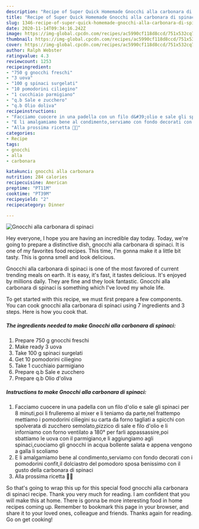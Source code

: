 ```yaml
---
description: "Recipe of Super Quick Homemade Gnocchi alla carbonara di spinaci"
title: "Recipe of Super Quick Homemade Gnocchi alla carbonara di spinaci"
slug: 1346-recipe-of-super-quick-homemade-gnocchi-alla-carbonara-di-spinaci
date: 2020-11-14T09:34:16.242Z
image: https://img-global.cpcdn.com/recipes/ac5990cf118d8ccd/751x532cq70/gnocchi-alla-carbonara-di-spinaci-recipe-main-photo.jpg
thumbnail: https://img-global.cpcdn.com/recipes/ac5990cf118d8ccd/751x532cq70/gnocchi-alla-carbonara-di-spinaci-recipe-main-photo.jpg
cover: https://img-global.cpcdn.com/recipes/ac5990cf118d8ccd/751x532cq70/gnocchi-alla-carbonara-di-spinaci-recipe-main-photo.jpg
author: Ralph Webster
ratingvalue: 4.3
reviewcount: 1253
recipeingredient:
- "750 g gnocchi freschi"
- "3 uova"
- "100 g spinaci surgelati"
- "10 pomodorini ciliegino"
- "1 cucchiaio parmigiano"
- "q.b Sale e zucchero"
- "q.b Olio doliva"
recipeinstructions:
- "Facciamo cuocere in una padella con un filo d&#39;olio e sale gli spinaci per 8 minuti,poi li frulleremo al mixer e li teniamo da parte,nel frattempo mettiamo i pomodorini ciliegini su carta da forno tagliati a spicchi con spolverata di zucchero semolato,pizzico di sale e filo d&#39;olio e li inforniamo con forno ventilato a 180° per farli appassassire,poi sbattiamo le uova con il parmigiano,e li aggiungiamo agli spinaci,cuociamo gli gnocchi in acqua bollente salata e appena vengono a galla li scoliamo"
- "E li amalgamiamo bene al condimento,serviamo con fondo decorati con i pomodorini confit,il dolciastro del pomodoro sposa benissimo con il gusto della carbonara di spinaci"
- "Alla prossima ricetta 👩‍🍳"
categories:
- Recipe
tags:
- gnocchi
- alla
- carbonara

katakunci: gnocchi alla carbonara 
nutrition: 284 calories
recipecuisine: American
preptime: "PT11M"
cooktime: "PT39M"
recipeyield: "2"
recipecategory: Dinner

---
```



![Gnocchi alla carbonara di spinaci](https://img-global.cpcdn.com/recipes/ac5990cf118d8ccd/751x532cq70/gnocchi-alla-carbonara-di-spinaci-recipe-main-photo.jpg)

Hey everyone, I hope you are having an incredible day today. Today, we're going to prepare a distinctive dish, gnocchi alla carbonara di spinaci. It is one of my favorites food recipes. This time, I'm gonna make it a little bit tasty. This is gonna smell and look delicious.

Gnocchi alla carbonara di spinaci is one of the most favored of current trending meals on earth. It is easy, it's fast, it tastes delicious. It's enjoyed by millions daily. They are fine and they look fantastic. Gnocchi alla carbonara di spinaci is something which I've loved my whole life.




To get started with this recipe, we must first prepare a few components. You can cook gnocchi alla carbonara di spinaci using 7 ingredients and 3 steps. Here is how you cook that.

<!--inarticleads1-->

##### The ingredients needed to make Gnocchi alla carbonara di spinaci:

1. Prepare 750 g gnocchi freschi
1. Make ready 3 uova
1. Take 100 g spinaci surgelati
1. Get 10 pomodorini ciliegino
1. Take 1 cucchiaio parmigiano
1. Prepare q.b Sale e zucchero
1. Prepare q.b Olio d&#39;oliva




<!--inarticleads2-->

##### Instructions to make Gnocchi alla carbonara di spinaci:

1. Facciamo cuocere in una padella con un filo d&#39;olio e sale gli spinaci per 8 minuti,poi li frulleremo al mixer e li teniamo da parte,nel frattempo mettiamo i pomodorini ciliegini su carta da forno tagliati a spicchi con spolverata di zucchero semolato,pizzico di sale e filo d&#39;olio e li inforniamo con forno ventilato a 180° per farli appassassire,poi sbattiamo le uova con il parmigiano,e li aggiungiamo agli spinaci,cuociamo gli gnocchi in acqua bollente salata e appena vengono a galla li scoliamo
1. E li amalgamiamo bene al condimento,serviamo con fondo decorati con i pomodorini confit,il dolciastro del pomodoro sposa benissimo con il gusto della carbonara di spinaci
1. Alla prossima ricetta 👩‍🍳




So that's going to wrap this up for this special food gnocchi alla carbonara di spinaci recipe. Thank you very much for reading. I am confident that you will make this at home. There is gonna be more interesting food in home recipes coming up. Remember to bookmark this page in your browser, and share it to your loved ones, colleague and friends. Thanks again for reading. Go on get cooking!
